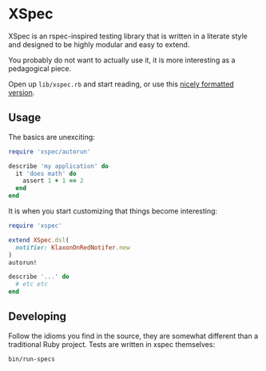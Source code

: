 XSpec
=====

XSpec is an rspec-inspired testing library that is written in a literate style
and designed to be highly modular and easy to extend.

You probably do not want to actually use it, it is more interesting as
a pedagogical piece.

Open up `lib/xspec.rb` and start reading, or use this [nicely formatted
version](http://xaviershay.github.io/xspec/).

Usage
-----

The basics are unexciting:

``` ruby
require 'xspec/autorun'

describe 'my application' do
  it 'does math' do
    assert 1 + 1 == 2
  end
end
```

It is when you start customizing that things become interesting:

``` ruby
require 'xspec'

extend XSpec.dsl(
  notifier: KlaxonOnRedNotifer.new
)
autorun!

describe '...' do
  # etc etc
end
```

Developing
----------

Follow the idioms you find in the source, they are somewhat different than
a traditional Ruby project. Tests are written in xspec themselves:

    bin/run-specs
